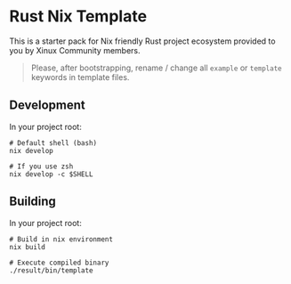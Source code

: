 # Rust Nix Template

This is a starter pack for Nix friendly Rust project ecosystem provided to you by Xinux Community members.

> Please, after bootstrapping, rename / change all `example` or `template` keywords in template files.

## Development

In your project root:

```shell
# Default shell (bash)
nix develop

# If you use zsh
nix develop -c $SHELL
```

## Building

In your project root:

```shell
# Build in nix environment
nix build

# Execute compiled binary
./result/bin/template
```
